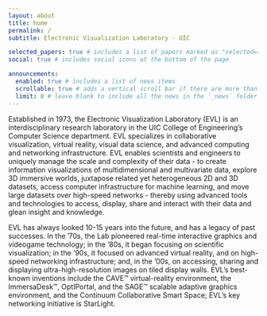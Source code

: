 ```yaml
---
layout: about
title: home
permalink: /
subtitle: Electronic Visualization Laboratory - UIC

selected_papers: true # includes a list of papers marked as "selected={true}"
social: true # includes social icons at the bottom of the page

announcements:
  enabled: true # includes a list of news items
  scrollable: true # adds a vertical scroll bar if there are more than 3 news items
  limit: 8 # leave blank to include all the news in the `_news` folder
---
```


Established in 1973, the Electronic Visualization Laboratory (EVL) is an interdisciplinary research laboratory in the UIC College of Engineering’s Computer Science department. EVL specializes in collaborative visualization, virtual reality, visual data science, and advanced computing and networking infrastructure. EVL enables scientists and engineers to uniquely manage the scale and complexity of their data - to create information visualizations of multidimensional and multivariate data, explore 3D immersive worlds, juxtapose related yet heterogeneous 2D and 3D datasets, access computer infrastructure for machine learning, and move large datasets over high-speed networks - thereby using advanced tools and technologies to access, display, share and interact with their data and glean insight and knowledge.

EVL has always looked 10-15 years into the future, and has a legacy of past successes. In the ’70s, the Lab pioneered real-time interactive graphics and videogame technology; in the ’80s, it began focusing on scientific visualization; in the ’90s, it focused on advanced virtual reality, and on high-speed networking infrastructure; and, in the ’00s, on accessing, sharing and displaying ultra-high-resolution images on tiled display walls. EVL’s best-known inventions include the CAVE™ virtual-reality environment, the ImmersaDesk™, OptIPortal, and the SAGE™ scalable adaptive graphics environment, and the Continuum Collaborative Smart Space; EVL’s key networking initiative is StarLight.
